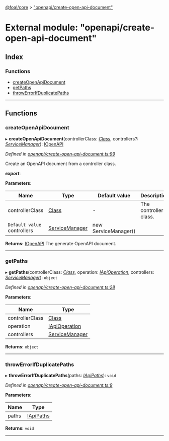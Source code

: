 [@foal/core](../README.md) > ["openapi/create-open-api-document"](../modules/_openapi_create_open_api_document_.md)

# External module: "openapi/create-open-api-document"

## Index

### Functions

* [createOpenApiDocument](_openapi_create_open_api_document_.md#createopenapidocument)
* [getPaths](_openapi_create_open_api_document_.md#getpaths)
* [throwErrorIfDuplicatePaths](_openapi_create_open_api_document_.md#throwerrorifduplicatepaths)

---

## Functions

<a id="createopenapidocument"></a>

###  createOpenApiDocument

▸ **createOpenApiDocument**(controllerClass: *[Class](_core_class_interface_.md#class)*, controllers?: *[ServiceManager](../classes/_core_service_manager_.servicemanager.md)*): [IOpenAPI](../interfaces/_openapi_interfaces_.iopenapi.md)

*Defined in [openapi/create-open-api-document.ts:99](https://github.com/FoalTS/foal/blob/538afb23/packages/core/src/openapi/create-open-api-document.ts#L99)*

Create an OpenAPI document from a controller class.

*__export__*: 

**Parameters:**

| Name | Type | Default value | Description |
| ------ | ------ | ------ | ------ |
| controllerClass | [Class](_core_class_interface_.md#class) | - |  The controller class. |
| `Default value` controllers | [ServiceManager](../classes/_core_service_manager_.servicemanager.md) |  new ServiceManager() |

**Returns:** [IOpenAPI](../interfaces/_openapi_interfaces_.iopenapi.md)
The generate OpenAPI document.

___
<a id="getpaths"></a>

###  getPaths

▸ **getPaths**(controllerClass: *[Class](_core_class_interface_.md#class)*, operation: *[IApiOperation](../interfaces/_openapi_interfaces_.iapioperation.md)*, controllers: *[ServiceManager](../classes/_core_service_manager_.servicemanager.md)*): `object`

*Defined in [openapi/create-open-api-document.ts:28](https://github.com/FoalTS/foal/blob/538afb23/packages/core/src/openapi/create-open-api-document.ts#L28)*

**Parameters:**

| Name | Type |
| ------ | ------ |
| controllerClass | [Class](_core_class_interface_.md#class) |
| operation | [IApiOperation](../interfaces/_openapi_interfaces_.iapioperation.md) |
| controllers | [ServiceManager](../classes/_core_service_manager_.servicemanager.md) |

**Returns:** `object`

___
<a id="throwerrorifduplicatepaths"></a>

###  throwErrorIfDuplicatePaths

▸ **throwErrorIfDuplicatePaths**(paths: *[IApiPaths](../interfaces/_openapi_interfaces_.iapipaths.md)*): `void`

*Defined in [openapi/create-open-api-document.ts:9](https://github.com/FoalTS/foal/blob/538afb23/packages/core/src/openapi/create-open-api-document.ts#L9)*

**Parameters:**

| Name | Type |
| ------ | ------ |
| paths | [IApiPaths](../interfaces/_openapi_interfaces_.iapipaths.md) |

**Returns:** `void`

___


